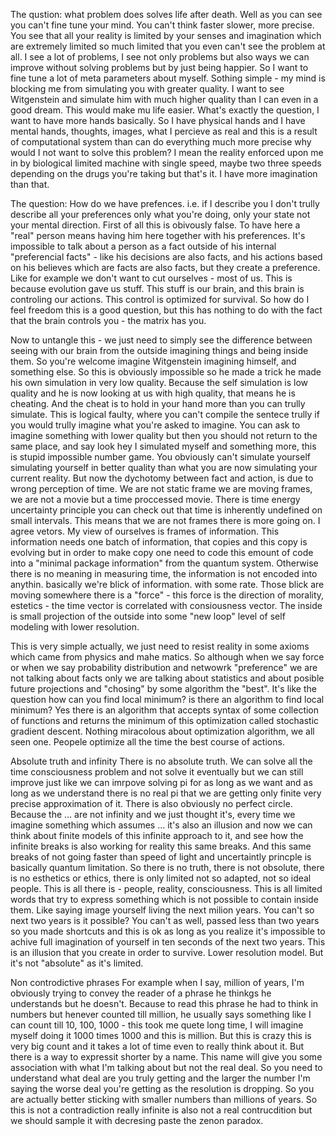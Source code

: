 The qustion: what problem does solves life after death. Well as you can see you can't fine tune your mind. You can't think faster slower, more precise. You see that all your reality is limited by your senses and imagination which are extremely limited so much limited that you even can't see the problem at all. I see a lot of problems, I see not only problems but also ways we can improve without solving problems but by just being happier. So I want to fine tune a lot of meta parameters about myself. Sothing simple - my mind is blocking me from simulating you with greater quality. I want to see Witgenstein and simulate him with much higher quality than I can even in a good dream. This would make mu life easier. What's exactly the question, I want to have more hands basically. So I have physical hands and I have mental hands, thoughts, images, what I percieve as real and this is a result of computational system than can do everything much more precise why would I not want to solve this problem? I mean the reality enforced upon me in by biological limited machine with single speed, maybe two three speeds depending on the drugs you're taking but that's it. I have more imagination than that. 

The question: How do we have prefences. i.e. if I describe you I don't trully describe all your preferences only what you're doing, only your state not your mental direction. 
First of all this is obivously false. To have here a "real" person means having him here together with his preferences. It's impossible to talk about a person as a fact outside of his internal "preferencial facts" - like his decisions are also facts, and his actions based on his believes which are facts are also facts, but they create a preference. Like for example we don't want to cut ourselves - most of us. This is because evolution gave us stuff. This stuff is our brain, and this brain is controling our actions. This control is optimized for survival. So how do I feel freedom this is a good question, but this has nothing to do with the fact that the brain controls you - the matrix has you. 

Now to untangle this - we just need to simply see the difference between seeing with our brain from the outside imagining things and being inside them. So you're welcome imagine Witgenstein imagining himself, and something else. So this is obviously impossible so he made a trick he made his own simulation in very low quality. Because the self simulation is low quality and he is now looking at us with high quality, that means he is cheating. And the cheat is to hold in your hand more than you can trully simulate. This is logical faulty, where you can't compile the sentece trully if you would trully imagine what you're asked to imagine. You can ask to imagine something with lower quality but then you should not return to the same place, and say look hey I simulated myself and something more, this is stupid impossible number game. You obviously can't simulate yourself simulating yourself in better quality than what you are now simulating your current reality. But now the dychotomy between fact and action, is due to wrong perception of time. We are not static frame we are moving frames, we are not a movie but a time proccessed movie. There is time energy uncertainty principle you can check out that time is inherently undefined on small intervals. This means that we are not frames there is more going on. I agree vetors. My view of ourselves is frames of information. This information needs one batch of information, that copies and this copy is evolving but in order to make copy one need to code this emount of code into a "minimal package information" from the quantum system. Otherwise there is no meaning in measuring time, the information is not encoded into anythin. basically we're blick of information. with some rate. Those blick are moving somewhere there is a "force" - this force is the direction of morality, estetics - the time vector is correlated with consiousness vector. The inside is small projection of the outside into some "new loop" level of self modeling with lower resolution. 

This is very simple actually, we just need to resist reality in some axioms which came from physics and mahe matics. So although when we say force or when we say probability distribution and netwowrk "preference" we are not talking about facts only we are talking about statistics and about posible future projections and "chosing" by some algorithm the "best". It's like the question how can you find local minimum? is there an algorithm to find local minimum? Yes there is an algorithm that accepts syntax of some collection of functions and returns the minimum of this optimization called stochastic gradient descent. Nothing miracolous about optimization algorithm, we all seen one. Peopele optimize all the time the best course of actions. 

Absolute truth and infinity
There is no absolute truth. We can solve all the time consciousness problem and not solve it eventually but we can still improve just like we can imrpove solving pi for as long as we want and as long as we understand there is no real pi that we are getting only finite very precise approximation of it. There is also obviously no perfect circle. Because the ... are not infinity and we just thought it's, every time we imagine something which assumes ... it's also an illusion and now we can think about finite models of this infinite approach to it, and see how the infinite breaks is also working for reality this same breaks. And this same breaks of not going faster than speed of light and uncertaintly princple is basically quantum limitation. So there is no truth, there is not obsolute, there is no esthetics or ethics, there is only limited not so adapted, not so ideal people. This is all there is - people, reality, consciousness. This is all limited words that try to express something which is not possible to contain inside them. Like saying image yourself living the next milion years. You can't so next two years is it possible? You can't as well, passed less than two years so you made shortcuts and this is ok as long as you realize it's impossible to achive full imagination of yourself in ten seconds of the next two years. This is an illusion that you create in order to survive. Lower resolution model. But it's not "absolute" as it's limited. 

Non controdictive phrases 
For example when I say, million of years, I'm obviously trying to convey the reader of a phrase he thinkgs he understands but he doesn't. Because to read this phrase he had to think in numbers but henever counted till million, he usually says something like I can count till 10, 100, 1000 - this took me quete long time, I will imagine myself doing it 1000 times 1000 and this is million. But this is crazy this is very big count and it takes a lot of time even to really think about it. But there is a way to expressit shorter by a name. This name will give you some association with what I'm talking about but not the real deal. So you need to understand what deal are you truly getting and the larger the number I'm saying the worse deal you're getting as the resolution is dropping. So you are actually better sticking with smaller numbers than millions of years. So this is not a contradiction really infinite is also not a real contrucdition but we should sample it with decresing paste the zenon paradox. 

